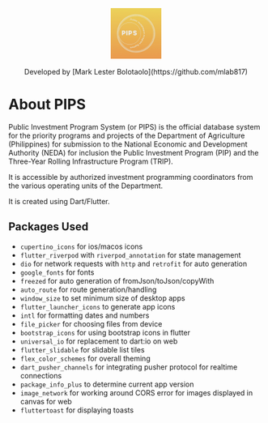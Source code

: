 <p align="center">
<img src="https://github.com/mlab817/xpips/blob/main/assets/logo.png?raw=true" width="100">
</p>

<p align="center">
Developed by [Mark Lester Bolotaolo](https://github.com/mlab817)
</p>

# About PIPS

Public Investment Program System (or PIPS) is the official database system for the priority programs and projects of the Department of Agriculture (Philippines) for submission to the National Economic and Development Authority (NEDA) for inclusion the Public Investment Program (PIP) and the Three-Year Rolling Infrastructure Program (TRIP).

It is accessible by authorized investment programming coordinators from the various operating units of the Department.

It is created using Dart/Flutter.

## Packages Used

- `cupertino_icons` for ios/macos icons
- `flutter_riverpod` with `riverpod_annotation` for state management
- `dio` for network requests with `http` and `retrofit` for auto generation
- `google_fonts` for fonts
- `freezed` for auto generation of fromJson/toJson/copyWith
- `auto_route` for route generation/handling
- `window_size` to set minimum size of desktop apps
- `flutter_launcher_icons` to generate app icons
- `intl` for formatting dates and numbers
- `file_picker` for choosing files from device
- `bootstrap_icons` for using bootstrap icons in flutter
- `universal_io` for replacement to dart:io on web
- `flutter_slidable` for slidable list tiles
- `flex_color_schemes` for overall theming
- `dart_pusher_channels` for integrating pusher protocol for realtime connections
- `package_info_plus` to determine current app version
- `image_network` for working around CORS error for images displayed in canvas for web
- `fluttertoast` for displaying toasts


